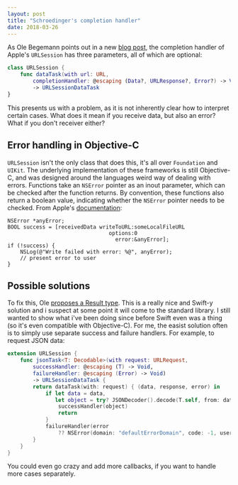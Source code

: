```yaml
---
layout: post
title: "Schroedinger's completion handler"
date: 2018-03-26
---
```


As Ole Begemann points out in a new [blog post](https://oleb.net/blog/2018/03/making-illegal-states-unrepresentable/), the completion handler of Apple's `URLSession` has three parameters, all of which are optional:

```swift
class URLSession {
    func dataTask(with url: URL,
        completionHandler: @escaping (Data?, URLResponse?, Error?) -> Void)
        -> URLSessionDataTask
}
```

This presents us with a problem, as it is not inherently clear how to interpret certain cases. What does it mean if you receive data, but also an error? What if you don't receiver either?

## Error handling in Objective-C

`URLSession` isn't the only class that does this, it's all over `Foundation` and `UIKit`. The underlying implementation of these frameworks is still Objective-C, and was designed around the languages weird way of dealing with errors. Functions take an `NSError` pointer as an inout parameter, which can be checked after the function returns. By convention, these functions also return a boolean value, indicating whether the `NSError` pointer needs to be checked. From Apple's [documentation](https://developer.apple.com/library/content/documentation/Cocoa/Conceptual/ProgrammingWithObjectiveC/ErrorHandling/ErrorHandling.html):

```objc
NSError *anyError;
BOOL success = [receivedData writeToURL:someLocalFileURL
                                options:0
                                  error:&anyError];
if (!success) {
    NSLog(@"Write failed with error: %@", anyError);
    // present error to user
}
```

## Possible solutions

To fix this, Ole [proposes a Result type](https://oleb.net/blog/2017/01/result-init-helper/). This is a really nice and Swift-y solution and i suspect at some point it will come to the standard library. I still wanted to show what i've been doing since before Swift even was a thing (so it's even compatible with Objective-C). For me, the easist solution often is to simply use separate success and failure handlers. For example, to request JSON data:

```swift
extension URLSession {
    func jsonTask<T: Decodable>(with request: URLRequest,
        successHandler: @escaping (T) -> Void,
        failureHandler: @escaping (Error) -> Void)
        -> URLSessionDataTask {
        return dataTask(with: request) { (data, response, error) in
            if let data = data,
               let object = try? JSONDecoder().decode(T.self, from: data) {
                successHandler(object)
                return
            }
            failureHandler(error
                ?? NSError(domain: "defaultErrorDomain", code: -1, userInfo: nil))
        }
    }
}
```

You could even go crazy and add more callbacks, if you want to handle more cases separately.
